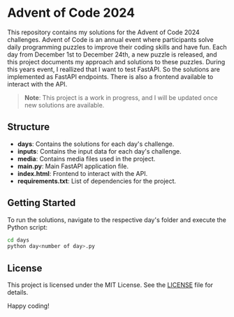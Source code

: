 # Advent of Code 2024

This repository contains my solutions for the Advent of Code 2024 challenges. Advent of Code is an annual event where participants solve daily programming puzzles to improve their coding skills and have fun. Each day from December 1st to December 24th, a new puzzle is released, and this project documents my approach and solutions to these puzzles.
During this years event, I reallized that I want to test FastAPI. So the solutions are implemented as FastAPI endpoints.
There is also a frontend available to interact with the API.
> **Note**: This project is a work in progress, and I will be updated once new solutions are available.

## Structure

- **days**: Contains the solutions for each day's challenge.
- **inputs**: Contains the input data for each day's challenge.
- **media**: Contains media files used in the project.
- **main.py**: Main FastAPI application file.
- **index.html**: Frontend to interact with the API.
- **requirements.txt**: List of dependencies for the project.

## Getting Started

To run the solutions, navigate to the respective day's folder and execute the Python script:

```bash
cd days
python day<number of day>.py
```

## License

This project is licensed under the MIT License. See the [LICENSE](LICENSE) file for details.

Happy coding!